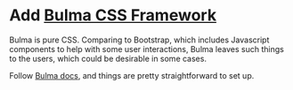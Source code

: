 # Add [Bulma CSS Framework](https://bulma.io/)

Bulma is pure CSS.  Comparing to Bootstrap, which includes Javascript components to help with some user interactions, Bulma leaves such things to the users, which could be desirable in some cases.

Follow [Bulma docs](https://bulma.io/documentation/overview/start/), and things are pretty straightforward to set up.